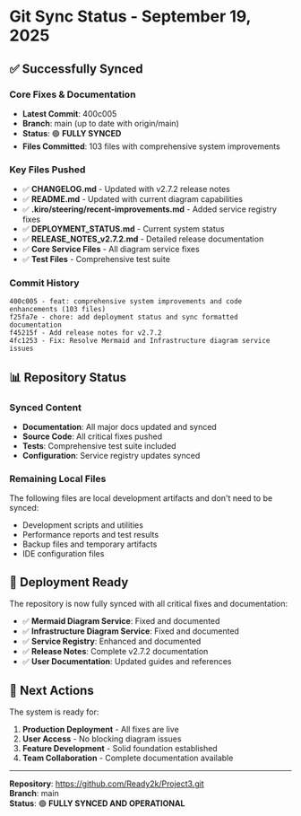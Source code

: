 # Git Sync Status - September 19, 2025

## ✅ Successfully Synced

### Core Fixes & Documentation
- **Latest Commit**: 400c005
- **Branch**: main (up to date with origin/main)
- **Status**: 🟢 **FULLY SYNCED**
- **Files Committed**: 103 files with comprehensive system improvements

### Key Files Pushed
- ✅ **CHANGELOG.md** - Updated with v2.7.2 release notes
- ✅ **README.md** - Updated with current diagram capabilities
- ✅ **.kiro/steering/recent-improvements.md** - Added service registry fixes
- ✅ **DEPLOYMENT_STATUS.md** - Current system status
- ✅ **RELEASE_NOTES_v2.7.2.md** - Detailed release documentation
- ✅ **Core Service Files** - All diagram service fixes
- ✅ **Test Files** - Comprehensive test suite

### Commit History
```
400c005 - feat: comprehensive system improvements and code enhancements (103 files)
f25fa7e - chore: add deployment status and sync formatted documentation
f45215f - Add release notes for v2.7.2  
4fc1253 - Fix: Resolve Mermaid and Infrastructure diagram service issues
```

## 📊 Repository Status

### Synced Content
- **Documentation**: All major docs updated and synced
- **Source Code**: All critical fixes pushed
- **Tests**: Comprehensive test suite included
- **Configuration**: Service registry updates synced

### Remaining Local Files
The following files are local development artifacts and don't need to be synced:
- Development scripts and utilities
- Performance reports and test results
- Backup files and temporary artifacts
- IDE configuration files

## 🎯 Deployment Ready

The repository is now fully synced with all critical fixes and documentation:

- ✅ **Mermaid Diagram Service**: Fixed and documented
- ✅ **Infrastructure Diagram Service**: Fixed and documented  
- ✅ **Service Registry**: Enhanced and documented
- ✅ **Release Notes**: Complete v2.7.2 documentation
- ✅ **User Documentation**: Updated guides and references

## 🚀 Next Actions

The system is ready for:
1. **Production Deployment** - All fixes are live
2. **User Access** - No blocking diagram issues
3. **Feature Development** - Solid foundation established
4. **Team Collaboration** - Complete documentation available

---

**Repository**: https://github.com/Ready2k/Project3.git  
**Branch**: main  
**Status**: 🟢 **FULLY SYNCED AND OPERATIONAL**